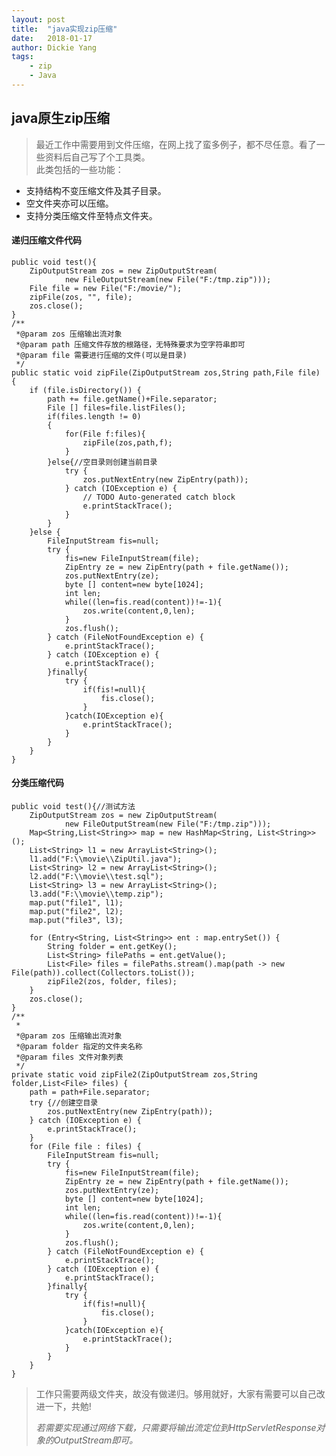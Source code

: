 ```yaml
---
layout: post
title:  "java实现zip压缩"
date:   2018-01-17
author: Dickie Yang 
tags:
    - zip 
    - Java 
---
```


## java原生zip压缩

  >最近工作中需要用到文件压缩，在网上找了蛮多例子，都不尽任意。看了一些资料后自己写了个工具类。  
  >此类包括的一些功能：

  - 支持结构不变压缩文件及其子目录。
  - 空文件夹亦可以压缩。
  - 支持分类压缩文件至特点文件夹。

#### 递归压缩文件代码

	public void test(){
		ZipOutputStream zos = new ZipOutputStream(
				new FileOutputStream(new File("F:/tmp.zip")));
		File file = new File("F:/movie/");
		zipFile(zos, "", file);
		zos.close();
	}
	/**
	 *@param zos 压缩输出流对象
	 *@param path 压缩文件存放的根路径，无特殊要求为空字符串即可
	 *@param file 需要进行压缩的文件(可以是目录)
	 */
	public static void zipFile(ZipOutputStream zos,String path,File file) {
		if (file.isDirectory()) {
			path += file.getName()+File.separator;  
            File [] files=file.listFiles();  
            if(files.length != 0)  
            {  
                for(File f:files){  
                	zipFile(zos,path,f);  
                }  
            }else{//空目录则创建当前目录  
                try {  
                    zos.putNextEntry(new ZipEntry(path));  
                } catch (IOException e) {  
                    // TODO Auto-generated catch block  
                    e.printStackTrace();  
                }  
            } 
		}else {
			FileInputStream fis=null;  
            try {  
                fis=new FileInputStream(file);  
                ZipEntry ze = new ZipEntry(path + file.getName());  
                zos.putNextEntry(ze);  
                byte [] content=new byte[1024];  
                int len;  
                while((len=fis.read(content))!=-1){  
                    zos.write(content,0,len);  
                }  
                zos.flush();  
            } catch (FileNotFoundException e) {  
                e.printStackTrace();  
            } catch (IOException e) {  
                e.printStackTrace(); 
            }finally{  
                try {  
                    if(fis!=null){  
                        fis.close();  
                    }  
                }catch(IOException e){  
                    e.printStackTrace();  
                }  
            } 
		}
	}

#### 分类压缩代码

	public void test(){//测试方法
		ZipOutputStream zos = new ZipOutputStream(
				new FileOutputStream(new File("F:/tmp.zip")));
		Map<String,List<String>> map = new HashMap<String, List<String>>();
		List<String> l1 = new ArrayList<String>();
		l1.add("F:\\movie\\ZipUtil.java");
		List<String> l2 = new ArrayList<String>();
		l2.add("F:\\movie\\test.sql");
		List<String> l3 = new ArrayList<String>();
		l3.add("F:\\movie\\temp.zip");
		map.put("file1", l1);
		map.put("file2", l2);
		map.put("file3", l3);
		
		for (Entry<String, List<String>> ent : map.entrySet()) {
			String folder = ent.getKey();
			List<String> filePaths = ent.getValue();
			List<File> files = filePaths.stream().map(path -> new File(path)).collect(Collectors.toList());	
			zipFile2(zos, folder, files);
		}
		zos.close();
	}
	/**
	 *
	 *@param zos 压缩输出流对象
	 *@param folder 指定的文件夹名称
	 *@param files 文件对象列表 
	 */
	private static void zipFile2(ZipOutputStream zos,String folder,List<File> files) {
		path = path+File.separator;
		try {//创建空目录
            zos.putNextEntry(new ZipEntry(path));  
        } catch (IOException e) {    
            e.printStackTrace();  
        }
		for (File file : files) {
			FileInputStream fis=null;  
            try {  
                fis=new FileInputStream(file);  
                ZipEntry ze = new ZipEntry(path + file.getName());  
                zos.putNextEntry(ze);  
                byte [] content=new byte[1024];  
                int len;  
                while((len=fis.read(content))!=-1){  
                    zos.write(content,0,len);  
                }  
                zos.flush();  
            } catch (FileNotFoundException e) {  
                e.printStackTrace();  
            } catch (IOException e) {  
                e.printStackTrace(); 
            }finally{  
                try {  
                    if(fis!=null){  
                        fis.close();  
                    }  
                }catch(IOException e){  
                    e.printStackTrace();  
                }  
            }
		}
	}

  >工作只需要两级文件夹，故没有做递归。够用就好，大家有需要可以自己改进一下，共勉!  
  >
  >*若需要实现通过网络下载，只需要将输出流定位到HttpServletResponse对象的OutputStream即可。*
